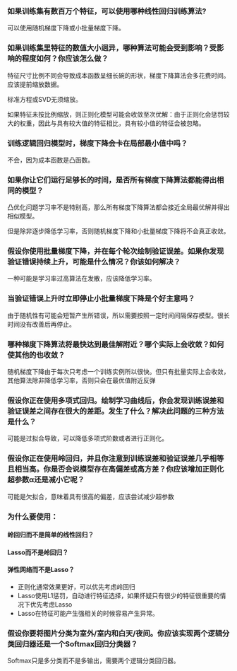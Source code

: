### 如果训练集有数百万个特征，可以使用哪种线性回归训练算法?

可以使用随机梯度下降或小批量梯度下降。

### 如果训练集里特征的数值大小迥异，哪种算法可能会受到影响？受影响的程度如何？你应该怎么做？

特征尺寸比例不同会导致成本函数呈细长碗的形状，梯度下降算法会多花费时间。应该提前缩放数据。

标准方程或SVD无须缩放。

如果特征未按比例缩放，则正则化模型可能会收敛至次优解：由于正则化会惩罚较大的权重，因此与具有较大值的特征相比，具有较小值的特征会被忽略。

### 训练逻辑回归模型时，梯度下降会卡在局部最小值中吗？

不会，因为成本函数是凸函数。

### 如果你让它们运行足够长的时间，是否所有梯度下降算法都能得出相同的模型？

凸优化问题学习率不是特别高，那么所有梯度下降算法都会接近全局最优解并得出相似模型。

但是除非逐步降低学习率，否则随机梯度下降和小批量梯度下降将不会真正收敛。

### 假设你使用批量梯度下降，并在每个轮次绘制验证误差。如果你发现验证错误持续上升，可能是什么情况？你该如何解决？

一种可能是学习率过高算法在发散，应该降低学习率。

### 当验证错误上升时立即停止小批量梯度下降是个好主意吗？

由于随机性有可能会短暂产生所错误，所以需要按照一定时间间隔保存模型。很长时间没有改善后再停止。

### 哪种梯度下降算法将最快达到最佳解附近？哪个实际上会收敛？如何使其他的也收敛？

随机梯度下降由于每次只考虑一个训练实例所以很快。但只有批量实际上会收敛，其他算法除非降低学习率，否则只会在最优值附近反弹

### 假设你正在使用多项式回归。绘制学习曲线后，你会发现训练误差和验证误差之间存在很大的差距。发生了什么？解决此问题的三种方法是什么？

可能是过拟合导致，可以降低多项式阶数或者进行正则化。

### 假设你正在使用岭回归，并且你注意到训练误差和验证误差几乎相等且相当高。你是否会说模型存在高偏差或高方差？你应该增加正则化超参数α还是减小它呢？

可能是欠拟合，意味着具有很高的偏差，应该尝试减少超参数

### 为什么要使用：
#### 岭回归而不是简单的线性回归？
#### Lasso而不是岭回归？
#### 弹性网络而不是Lasso？

* 正则化通常效果更好，可以优先考虑岭回归
* Lasso使用L1惩罚，自动进行特征选择，如果怀疑只有很少的特征很重要的情况下优先考虑Lasso
* Lasso在特征可能产生强相关的时候容易产生异常。

### 假设你要将图片分类为室外/室内和白天/夜间。你应该实现两个逻辑分类回归器还是一个Softmax回归分类器？

Softmax只是多分类而不是多输出，需要两个逻辑分类回归器。
